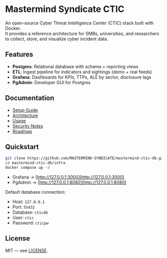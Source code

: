# Mastermind Syndicate CTIC

An open-source Cyber Threat Intelligence Center (CTIC) stack built with Docker.  
It provides a reference architecture for SMBs, universities, and researchers to collect, store, and visualize cyber incident data.  

## Features
- **Postgres**: Relational database with schema + reporting views
- **ETL**: Ingest pipeline for indicators and sightings (demo + real feeds)
- **Grafana**: Dashboards for KPIs, TTPs, ALE by sector, disclosure lags
- **PgAdmin**: Developer GUI for Postgres

## Documentation
- [Setup Guide](docs/setup.md)
- [Architecture](docs/architecture.md)
- [Usage](docs/usage.md)
- [Security Notes](docs/security.md)
- [Roadmap](docs/roadmap.md)

## Quickstart
```bash
git clone https://github.com/MASTERMIND-SYNDICATE/mastermind-ctic-db.git
cd mastermind-ctic-db/infra
docker compose up -d
```

- Grafana → [http://127.0.0.1:3000](http://127.0.0.1:3000)  
- PgAdmin → [http://127.0.0.1:8080](http://127.0.0.1:8080)  

Default database connection:
- Host: `127.0.0.1`
- Port: `55432`
- Database: `cticdb`
- User: `ctic`
- Password: `cticpw`

## License
MIT — see [LICENSE](LICENSE).
